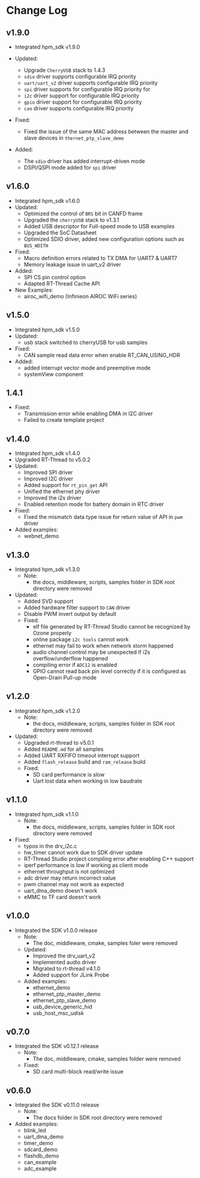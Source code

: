 # Change Log

## v1.9.0

- Integrated hpm_sdk v1.9.0

- Updated:
    - Upgrade `CherryUSB` stack to 1.4.3
    - `sdio` driver supports configurable IRQ priority
    - `uart/uart_v2` driver supports configurable IRQ priority
    - `spi` driver supports for configurable IRQ priority for 
    - `i2c` driver support for configurable IRQ priority
    - `gpio` driver support for configurable IRQ priority
    - `can` driver supports configurable IRQ priority

- Fixed:
    - Fixed the issue of the same MAC address between the master and slave devices in `thernet_ptp_slave_demo`

- Added:
    - The `sdio` driver has added interrupt-driven mode
    - DSPI/QSPI mode added for `spi` driver

## v1.6.0

- Integrated hpm_sdk v1.6.0
- Updated:
    - Optimized the control of `BRS` bit in CANFD frame
    - Upgraded the `cherryUSB` stack to v1.3.1
    - Added USB descriptor for Full-speed mode to USB examples
    - Upgraded the SoC Datasheet
    - Optimized SDIO driver, added new configuration options such as `BUS_WDITH`
- Fixed:
    - Macro definition errors related to  TX DMA for UART7 & UART7 
    - Memory leakage issue in uart_v2 driver
- Added:
    - SPI CS pin control option
    - Adapted RT-Thread Cache API
- New Examples:
    - airoc_wifi_demo (Infinieon AIROC WiFi series)


## v1.5.0

- Integrated hpm_sdk v1.5.0
- Updated:
    - usb stack switched to cherryUSB for usb samples
- Fixed:
    - CAN sample read data error when enable RT_CAN_USING_HDR
- Added:
    - added interrupt vector mode and preemptive mode
    - systemView component

## 1.4.1
- Fixed:
  - Transmission error while enabling DMA in I2C driver
  - Failed to create template project

## v1.4.0

- Integrated hpm_sdk v1.4.0
- Upgraded RT-Thread to v5.0.2
- Updated:
    - Improved SPI driver
    - Improved I2C driver
    - Added support for `rt_pin_get` API
    - Unified the ethernet phy driver
    - Improved the i2s driver
    - Enabled retention mode for battery domain in RTC driver
- Fixed:
    - Fixed the mismatch data type issue for return value of API in `pwm` driver
- Added examples:
    - webnet_demo

## v1.3.0

- Integrated hpm_sdk v1.3.0
    - Note:
        - the docs, middleware, scripts, samples folder in SDK root directory were removed
- Updated:
    - Added SVD support
    - Added hardware filter support to `CAN` driver
    - Disable PWM invert output by default
    - Fixed:
        - elf file generated by RT-Thread Studio cannot be recognized by Ozone properly
        - online package `i2c tools` cannot work
        - ethernet may fail to work when network storm happened
        - audio channel control may be unexpected if i2s overflow/underflow happened
        - compiling error if `ADC12` is enabled
        - GPIO cannot read back pin level correctly if it is configured as Open-Drain Pull-up mode

## v1.2.0

- Integrated hpm_sdk v1.2.0
    - Note:
        - the docs, middleware, scripts, samples folder in SDK root directory were removed
- Updated:
    - Upgraded rt-thread to v5.0.1
    - Added `README.md` for all samples
    - Added UART RXFIFO timeout interrupt support
    - Added `flash_release` build and `ram_release` build
    - Fixed:
        - SD card performance is slow
        - Uart lost data when working in low baudrate

## v1.1.0

- Integrated hpm_sdk v1.1.0
    - Note:
        - the docs, middleware, scripts, samples folder in SDK root directory were removed
- Fixed:
    - typos in the drv_i2c.c
    - hw_timer cannot work due to SDK driver update
    - RT-Thread Studio project compiling error after enabling C++ support
    - iperf performance is low if working as client mode
    - ethernet throughput is not optimized
    - adc driver may return incorrect value
    - pwm channel may not work as expected
    - uart_dma_demo doesn't work
    - eMMC to TF card doesn't work

## v1.0.0

- Integrated the SDK v1.0.0 release
    - Note:
        - The doc, middleware, cmake, samples foler were removed
    - Updated:
        - Improved the drv_uart_v2
        - Implemented audio driver
        - Migrated to rt-thread v4.1.0
        - Added support for JLink Probe
    - Added examples:
        - ethernet_demo
        - ethernet_ptp_master_demo
        - ethernet_ptp_slave_demo
        - usb_device_generic_hid
        - usb_host_msc_udisk

## v0.7.0

- Integrated the SDK v0.12.1 release
    - Note:
        - The doc, middleware, cmake, samples folder were removed
    - Fixed:
        - SD card multi-block read/write issue

## v0.6.0

- Integrated the SDK v0.11.0 release
    - Note:
        - The docs folder in SDK root directory were removed
- Added examples:
    - blink_led
    - uart_dma_demo
    - timer_demo
    - sdcard_demo
    - flashdb_demo
    - can_example
    - adc_example